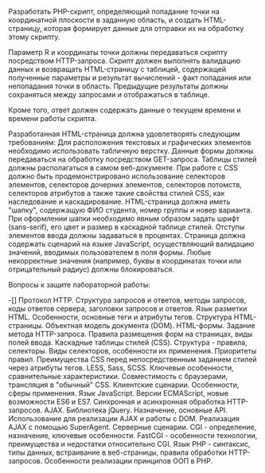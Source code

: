Разработать PHP-скрипт, определяющий попадание точки на координатной плоскости в заданную область, и создать HTML-страницу, которая формирует данные для отправки их на обработку этому скрипту.

Параметр R и координаты точки должны передаваться скрипту посредством HTTP-запроса. Скрипт должен выполнять валидацию данных и возвращать HTML-страницу с таблицей, содержащей полученные параметры и результат вычислений - факт попадания или непопадания точки в область. Предыдущие результаты должны сохраняться между запросами и отображаться в таблице.

Кроме того, ответ должен содержать данные о текущем времени и времени работы скрипта.

Разработанная HTML-страница должна удовлетворять следующим требованиям:
Для расположения текстовых и графических элементов необходимо использовать табличную верстку.
Данные формы должны передаваться на обработку посредством GET-запроса.
Таблицы стилей должны располагаться в самом веб-документе.
При работе с CSS должно быть продемонстрировано использование селекторов элементов, селекторов дочерних элементов, селекторов потомств, селекторов атрибутов а также такие свойства стилей CSS, как наследование и каскадирование.
HTML-страница должна иметь "шапку", содержащую ФИО студента, номер группы и новер варианта. При оформлении шапки необходимо явным образом задать шрифт (sans-serif), его цвет и размер в каскадной таблице стилей.
Отступы элементов ввода должны задаваться в процентах.
Страница должна содержать сценарий на языке JavaScript, осуществляющий валидацию значений, вводимых пользователем в поля формы. Любые некорректные значения (например, буквы в координатах точки или отрицательный радиус) должны блокироваться.



Вопросы к защите лабораторной работы:

-[] Протокол HTTP. Структура запросов и ответов, методы запросов, коды ответов сервера, заголовки запросов и ответов.
Язык разметки HTML. Особенности, основные теги и атрибуты тегов.
Структура HTML-страницы. Объектная модель документа (DOM).
HTML-формы. Задание метода HTTP-запроса. Правила размещения форм на страницах, виды полей ввода.
Каскадные таблицы стилей (CSS). Структура - правила, селекторы. Виды селекторов, особенности их применения. Приоритеты правил. Преимущества CSS перед непосредственным заданием стилей через атрибуты тегов.
LESS, Sass, SCSS. Ключевые особенности, сравнительные характеристики. Совместимость с браузерами, трансляция в "обычный" CSS.
Клиентские сценарии. Особенности, сферы применения. Язык JavaScript.
Версии ECMAScript, новые возможности ES6 и ES7.
Синхронная и асинхронная обработка HTTP-запросов. AJAX.
Библиотека jQuery. Назначение, основные API. Использование для реализации AJAX и работы с DOM.
Реализация AJAX с помощью SuperAgent.
Серверные сценарии. CGI - определение, назначение, ключевые особенности.
FastCGI - особенности технологии, преимущества и недостатки относительно CGI.
Язык PHP - синтаксис, типы данных, встраивание в веб-страницы, правила обработки HTTP-запросов. Особенности реализации принципов ООП в PHP.
